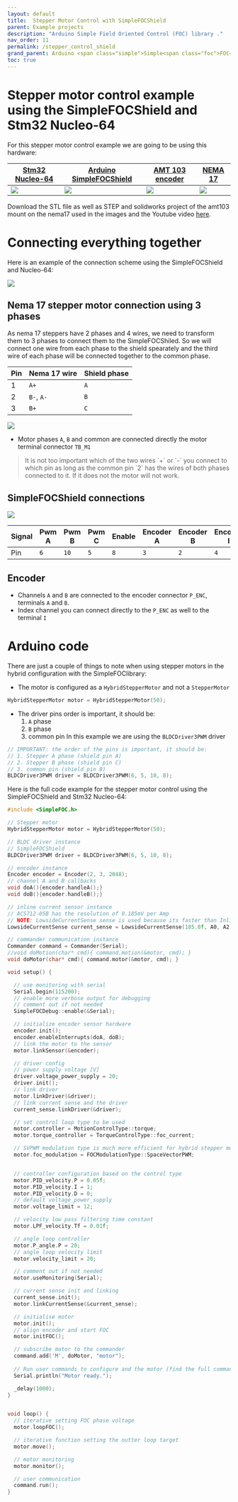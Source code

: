 ```yaml
---
layout: default
title:  Stepper Motor Control with SimpleFOCShield
parent: Example projects
description: "Arduino Simple Field Oriented Control (FOC) library ."
nav_order: 11
permalink: /stepper_control_shield
grand_parent: Arduino <span class="simple">Simple<span class="foc">FOC</span>library</span> 
toc: true
---
```




# Stepper motor control example<br>using the <span class="simple">Simple<span class="foc">FOC</span>Shield</span> and Stm32 Nucleo-64
For this stepper motor control example we are going to be using this hardware:

[Stm32 Nucleo-64](https://www.mouser.fr/ProductDetail/STMicroelectronics/NUCLEO-F446RE?qs=%2Fha2pyFaduj0LE%252BzmDN2WNd7nDNNMR7%2Fr%2FThuKnpWrd0IvwHkOHrpg%3D%3D) | [Arduino <span class="simple">Simple<span class="foc">FOC</span>Shield</span>](arduino_simplefoc_shield_showcase)  | [AMT 103 encoder](https://www.mouser.fr/ProductDetail/CUI-Devices/AMT103-V?qs=%2Fha2pyFaduiAsBlScvLoAWHUnKz39jAIpNPVt58AQ0PVb84dpbt53g%3D%3D) | [NEMA 17](https://www.ebay.com/itm/Nema-17-Stepper-Motor-Bipolar-2A-59Ncm-83-6oz-in-48mm-Body-4-lead-3D-Printer-CNC/282285186801?hash=item41b9821ef1:g:7dUAAOSwEzxYSl25)
--- | --- | --- | --- 
<img src="extras/Images/nucleo.jpg" class="imgtable150"> |   <img src="extras/Images/shield_to_v13.jpg" class="imgtable150">  | <img src="extras/Images/enc1.png" class="imgtable150">  | <img src="extras/Images/nema17_2.jpg" class="imgtable150"> 

Download the STL file as well as STEP and solidworks project of the amt103 mount on the nema17 used in the images and the Youtube video [here](extras/nema17_encoder_mount.zip).

# Connecting everything together

Here is an example of the connection scheme using the SimpleFOCShield and Nucleo-64: 

<p><img src="extras/Images/hybrid_shield.jpg" class="img400"></p>


## Nema 17 stepper motor connection using 3 phases 
As nema 17 steppers have 2 phases and 4 wires, we need to transform them to 3 phases to connect them to the <span class="simple">Simple<span class="foc">FOC</span>Shiled</span>. So we will connect one wire from each phase to the shield spearately and the third wire of each phase will be connected together to the common phase. 

Pin | Nema 17 wire | Shield phase
--- | --- | ---
1 | `A+`  | `A`
2 | `B-`, `A-` | `B`
3 | `B+`  | `C`

<p><img src="extras/Images/connector.jpg" class="img300"></p>

- Motor phases `A`, `B` and common are connected directly the motor terminal connector `TB_M1`

<blockquote class="info" markdown="1">
It is not too important which of the two wires `+` or `-` you connect to which pin as long as the common pin `2` has the wires of both phases connected to it. If it does not the motor will not work. 
</blockquote>

## SimpleFOCShield connections

<p><img src="extras/Images/shield_config_hybrid.jpg" class="img200"></p>

Signal | Pwm A | Pwm B | Pwm C | Enable | Encoder A | Encoder B | Encoder I | Current A | Current B
--- | - | - | - | - | - | - | - | - | - 
Pin | `6` | `10` | `5` | `8` | `3` | `2`| `4`|`A0` | `A2` 

## Encoder 
- Channels `A` and `B` are connected to the encoder connector `P_ENC`, terminals `A` and `B`. 
- Index channel you can connect directly to the `P_ENC` as well to the terminal `I`



# Arduino code


There are just a couple of things to note when using stepper motors in the hybrid configuration with the <span class="simple">Simple<span class="foc">FOC</span>library</span>:
- The motor is configured as a `HybridStepperMotor` and not a `StepperMotor`

```cpp
HybridStepperMotor motor = HybridStepperMotor(50);
```

- The driver pins order is important, it should be:
  1. `A` phase 
  2. `B` phase 
  3. common pin 
  In this example we are using the `BLDCDriver3PWM` driver

```cpp
// IMPORTANT: the order of the pins is important, it should be:
// 1. Stepper A phase (shield pin A)
// 2. Stepper B phase (shield pin C)
// 3. common pin (shield pin B)
BLDCDriver3PWM driver = BLDCDriver3PWM(6, 5, 10, 8);
``` 

Here is the full code example for the stepper motor control using the <span class="simple">Simple<span class="foc">FOC</span>Shield</span> and Stm32 Nucleo-64:

```cpp
#include <SimpleFOC.h>

// Stepper motor
HybridStepperMotor motor = HybridStepperMotor(50);

// BLDC driver instance 
// SimpleFOCShield 
BLDCDriver3PWM driver = BLDCDriver3PWM(6, 5, 10, 8);

// encoder instance
Encoder encoder = Encoder(2, 3, 2048);
// channel A and B callbacks
void doA(){encoder.handleA();}
void doB(){encoder.handleB();}

// inline current sensor instance
// ACS712-05B has the resolution of 0.185mV per Amp
// NOTE: LowsideCurrentSense sense is used because its faster than InlineCurrentSense class
LowsideCurrentSense current_sense = LowsideCurrentSense(185.0f, A0, A2);

// commander communication instance
Commander command = Commander(Serial);
//void doMotion(char* cmd){ command.motion(&motor, cmd); }
void doMotor(char* cmd){ command.motor(&motor, cmd); }

void setup() {

  // use monitoring with serial 
  Serial.begin(115200);
  // enable more verbose output for debugging
  // comment out if not needed
  SimpleFOCDebug::enable(&Serial);

  // initialize encoder sensor hardware
  encoder.init();
  encoder.enableInterrupts(doA, doB);
  // link the motor to the sensor
  motor.linkSensor(&encoder);

  // driver config
  // power supply voltage [V]
  driver.voltage_power_supply = 20;
  driver.init();
  // link driver
  motor.linkDriver(&driver);
  // link current sense and the driver
  current_sense.linkDriver(&driver);

  // set control loop type to be used
  motor.controller = MotionControlType::torque;
  motor.torque_controller = TorqueControlType::foc_current;

  // SVPWM modulation type is much more efficient for hybrid stepper motors
  motor.foc_modulation = FOCModulationType::SpaceVectorPWM;


  // controller configuration based on the control type
  motor.PID_velocity.P = 0.05f;
  motor.PID_velocity.I = 1;
  motor.PID_velocity.D = 0;
  // default voltage_power_supply
  motor.voltage_limit = 12;

  // velocity low pass filtering time constant
  motor.LPF_velocity.Tf = 0.01f;

  // angle loop controller
  motor.P_angle.P = 20;
  // angle loop velocity limit
  motor.velocity_limit = 20;

  // comment out if not needed
  motor.useMonitoring(Serial);

  // current sense init and linking
  current_sense.init();
  motor.linkCurrentSense(&current_sense);

  // initialise motor
  motor.init();
  // align encoder and start FOC
  motor.initFOC();

  // subscribe motor to the commander
  command.add('M', doMotor, "motor");
  
  // Run user commands to configure and the motor (find the full command list in docs.simplefoc.com)
  Serial.println("Motor ready.");

  _delay(1000);
}


void loop() {
  // iterative setting FOC phase voltage
  motor.loopFOC();

  // iterative function setting the outter loop target
  motor.move();

  // motor monitoring
  motor.monitor();

  // user communication
  command.run();
}
```